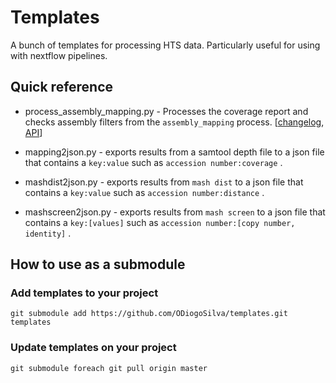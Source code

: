 # Templates

A bunch of templates for processing HTS data. Particularly
useful for using with nextflow pipelines.

## Quick reference

* process_assembly_mapping.py - Processes the coverage report and checks
assembly filters from the `assembly_mapping` process. [[changelog](https://github.com/ODiogoSilva/templates/wiki/process_assembly_mapping-changelog), [API](http://assemblerflow.readthedocs.io/en/doc_galore/assemblerflow.templates.process_assembly_mapping.html)]

* mapping2json.py - exports results from a samtool depth file to a json
file that contains a `key:value` such as `accession number:coverage` .

* mashdist2json.py - exports results from `mash dist` to a json file
that contains a `key:value` such as `accession number:distance` .

* mashscreen2json.py - exports results from `mash screen` to a json
file that contains a `key:[values]` such as `accession number:[copy number, identity]` .

## How to use as a submodule

### Add templates to your project

```
git submodule add https://github.com/ODiogoSilva/templates.git templates
```

### Update templates on your project

```
git submodule foreach git pull origin master
```